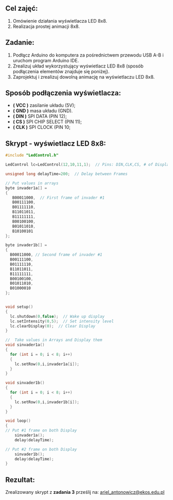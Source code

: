 ## Cel zajęć:
1. Omówienie działania wyświetlacza LED 8x8.
2. Realizacja prostej animacji 8x8.

## Zadanie:
1. Podłącz Arduino do komputera za pośrednictwem przewodu USB A-B i uruchom program Arduino IDE.
2. Zrealizuj układ wykorzystujący wyświetlacz LED 8x8 (sposób podłączenia elementów znajduje się poniżej).
3. Zaprojektuj i zrealizuj dowolną animację na wyświetlaczu LED 8x8.

## Sposób podłączenia wyświetlacza:
  - **( VCC )** zasilanie układu (5V);
  - **( GND )** masa układu (GND).
  - **( DIN )** SPI DATA (PIN 12);
  - **( CS )**  SPI CHIP SELECT (PIN 11);
  - **( CLK )** SPI CLOCK (PIN 10;


## Skrypt - wyświetlacz LED 8x8:
```c++
#include "LedControl.h"

LedControl lc=LedControl(12,10,11,1);  // Pins: DIN,CLK,CS, # of Display connected

unsigned long delayTime=200;  // Delay between Frames

// Put values in arrays
byte invader1a[] =
{
   B00011000,  // First frame of invader #1
   B00111100,
   B01111110,
   B11011011,
   B11111111,
   B00100100,
   B01011010,
   B10100101
};

byte invader1b[] =
{
  B00011000, // Second frame of invader #1
  B00111100,
  B01111110,
  B11011011,
  B11111111,
  B00100100,
  B01011010,
  B01000010
};


void setup()
{
  lc.shutdown(0,false);  // Wake up display
  lc.setIntensity(0,5);  // Set intensity level
  lc.clearDisplay(0);  // Clear Display
}

//  Take values in Arrays and Display them
void sinvader1a()
{
  for (int i = 0; i < 8; i++)  
  {
    lc.setRow(0,i,invader1a[i]);
  }
}

void sinvader1b()
{
  for (int i = 0; i < 8; i++)
  {
    lc.setRow(0,i,invader1b[i]);
  }
}

void loop()
{
// Put #1 frame on both Display
    sinvader1a();
    delay(delayTime);

// Put #2 frame on both Display
    sinvader1b();
    delay(delayTime);
}
```

## Rezultat:
Zrealizowany skrypt z **zadania 3** prześlij na: ariel_antonowicz@ekos.edu.pl
